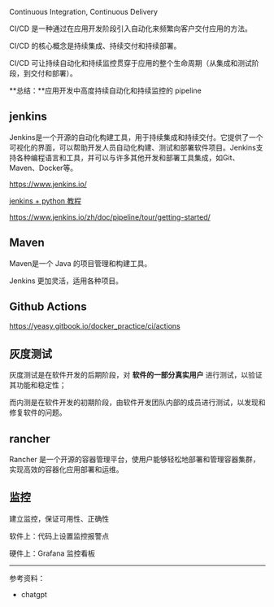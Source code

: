 

Continuous Integration, Continuous Delivery

CI/CD 是一种通过在应用开发阶段引入自动化来频繁向客户交付应用的方法。

CI/CD 的核心概念是持续集成、持续交付和持续部署。

CI/CD 可让持续自动化和持续监控贯穿于应用的整个生命周期（从集成和测试阶段，到交付和部署）。

**总结：**应用开发中高度持续自动化和持续监控的 pipeline


## jenkins

Jenkins是一个开源的自动化构建工具，用于持续集成和持续交付。它提供了一个可视化的界面，可以帮助开发人员自动化构建、测试和部署软件项目。Jenkins支持各种编程语言和工具，并可以与许多其他开发和部署工具集成，如Git、Maven、Docker等。

https://www.jenkins.io/

[jenkins + python 教程](https://www.jenkins.io/zh/doc/tutorials/build-a-python-app-with-pyinstaller/)

https://www.jenkins.io/zh/doc/pipeline/tour/getting-started/


## Maven

Maven是一个 Java 的项目管理和构建工具。

Jenkins 更加灵活，适用各种项目。



## Github Actions

https://yeasy.gitbook.io/docker_practice/ci/actions


## 灰度测试

灰度测试是在软件开发的后期阶段，对 **软件的一部分真实用户** 进行测试，以验证其功能和稳定性；

而内测是在软件开发的初期阶段，由软件开发团队内部的成员进行测试，以发现和修复软件的问题。


## rancher

Rancher 是一个开源的容器管理平台，使用户能够轻松地部署和管理容器集群，实现高效的容器化应用部署和运维。


## 监控

建立监控，保证可用性、正确性

软件上：代码上设置监控报警点

硬件上：Grafana 监控看板


-------------

参考资料：
- chatgpt